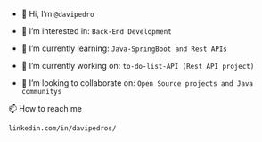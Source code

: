 - 👋 Hi, I’m `@davipedro`
  
- 👀 I’m interested in: `Back-End Development`
  
- 🌱 I’m currently learning: `Java-SpringBoot and Rest APIs`
  
- 🔭 I’m currently working on:  `to-do-list-API (Rest API project)`
  
- 💞️ I’m looking to collaborate on: `Open Source projects and Java communitys`

📫 How to reach me
```
linkedin.com/in/davipedros/
```

<!---
davipedro/davipedro is a ✨ special ✨ repository because its `README.md` (this file) appears on your GitHub profile.
You can click the Preview link to take a look at your changes.
--->
